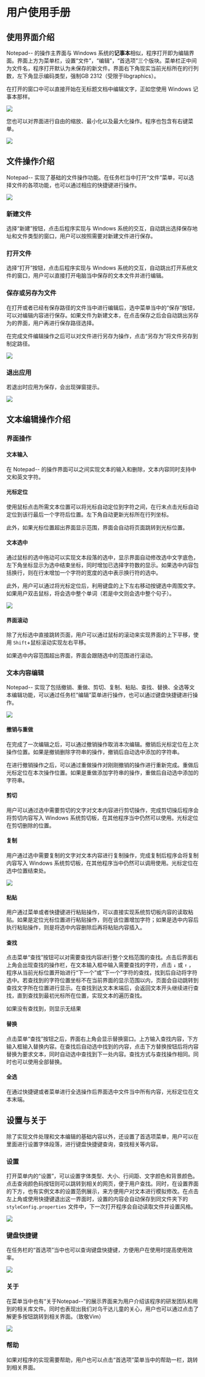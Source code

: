 # 用户使用手册

## 使用界面介绍

Notepad-- 的操作主界面与 Windows 系统的**记事本**相似，程序打开即为编辑界面。界面上方为菜单栏，设置“文件”，“编辑”，“首选项”三个版块。菜单栏正中间为文件名，程序打开默认为未保存的新文件。界面右下角现实当前光标所在的行列数，左下角显示编码类型，强制GB 2312（受限于libgraphics）。

在打开的窗口中可以直接开始在无标题文档中编辑文字，正如您使用 Windows 记事本那样。

![](assets/manual-default-1.png)

您也可以对界面进行自由的缩放、最小化以及最大化操作。程序也包含有右键菜单。

![](assets/manual-contextmenu.png)

## 文件操作介绍

Notepad-- 实现了基础的文件操作功能。在任务栏当中打开“文件”菜单，可以选择文件的各项功能，也可以通过相应的快捷键进行操作。

![](assets/manual-file-1.png)

### 新建文件

选择“新建”按钮，点击后程序实现与 Windows 系统的交互，自动跳出选择保存地址和文件类型的窗口，用户可以按照需要对新建文件进行保存。

### 打开文件

选择“打开”按钮，点击后程序实现与 Windows 系统的交互，自动跳出打开系统文件的窗口，用户可以直接打开电脑当中保存的文本文件并进行编辑。

### 保存或另存为文件

在打开或者已经有保存路径的文件当中进行编辑后，选中菜单当中的“保存”按钮，可以对编辑内容进行保存。如果文件为新建文本，在点击保存之后会自动跳出另存为的界面，用户再进行保存路径选择。

在完成文件编辑操作之后可以对文件进行另存为操作，点击“另存为”将文件另存到制定路径。

![](assets/manual-file-2.png)

### 退出应用

若退出时应用为保存，会出现弹窗提示。

![](assets/manual-file-3.png)

## 文本编辑操作介绍

### 界面操作

#### 文本输入

在 Notepad-- 的操作界面可以之间实现文本的输入和删除，文本内容同时支持中文和英文字符。

#### 光标定位

使用鼠标点击所需文本位置可以将光标自动定位到字符之间，在行末点击光标自动定位到该行最后一个字符后位置。左下角自动更新光标所在行列坐标。

此外，如果光标位置超出界面显示范围，界面会自动将页面跳转到光标位置。

#### 文本选中

通过鼠标的选中拖动可以实现文本段落的选中，显示界面自动修改选中文字底色，左下角坐标显示为选中结束坐标，同时增加已选择字符数的显示。如果选中内容包括换行，则在行末增加一个字符的宽度的选中表示换行符的选中。

此外，用户可以通过将光标定位后，利用键盘的上下左右移动按键选中周围文字。如果用户双击鼠标，将会选中整个单词（若是中文则会选中整个句子）。

![](assets/manual-edit-1.png)

#### 界面滚动

除了光标选中直接跳转页面，用户可以通过鼠标的滚动来实现界面的上下平移，使用 `Shift`+鼠标滚动实现左右平移。

如果选中内容范围超出界面，界面会跟随选中的范围进行滚动。

### 文本内容编辑

Notepad-- 实现了包括撤销、重做、剪切、复制、粘贴、查找、替换、全选等文本编辑功能，可以通过任务栏“编辑”菜单进行操作，也可以通过键盘快捷键进行操作。

![](assets/manual-edit-2.png)

#### 撤销与重做

在完成了一次编辑之后，可以通过撤销操作取消本次编辑。撤销后光标定位在上次操作位置。如果是撤销删除字符串的操作，撤销后自动选中添加的字符串。

在进行撤销操作之后，可以通过重做操作对刚刚撤销的操作进行重新完成。重做后光标定位在本次操作位置。如果是重做添加字符串的操作，重做后自动选中添加的字符串。

#### 剪切

用户可以通过选中需要剪切的文字对文本内容进行剪切操作，完成剪切操后程序会将剪切内容写入 Windows 系统剪切板，在其他程序当中仍然可以使用。光标定位在剪切删除的位置。

#### 复制

用户通过选中需要复制的文字对文本内容进行复制操作，完成复制后程序会将复制内容写入 Windows 系统剪切板，在其他程序当中仍然可以调用使用。光标定位在选中位置结束处。

![](assets/manual-edit-3.png)

#### 粘贴

用户通过菜单或者快捷键进行粘贴操作，可以直接实现系统剪切板内容的读取粘贴。如果是定位光标位置进行粘贴操作，则在该位置增加字符；如果是选中内容后执行粘贴操作，则是将选中内容删除后再将粘贴内容插入。

#### 查找

点击菜单“查找”按钮可以对需要查找内容进行整个文档范围的查找。点击后界面右上角会出现查找的操作栏，在文本输入框中输入需要查找的字符，点击 `↓` 或 `↑` ，程序从当前光标位置开始进行“下一个”或“下一个”字符的查找，找到后自动将字符选中。若查找到的字符位置坐标不在当前界面的显示范围以内，页面会自动跳转到查找文字所在位置进行显示。在查找到达文本末端后，会返回文本开头继续进行查找，直到查找到最初光标所在位置，实现文本的遍历查找。

如果没有查找到，则显示无结果

#### 替换

点击菜单“查找”按钮之后，界面右上角会显示替换窗口。上方输入查找内容，下方输入框输入替换内容。在查找后自动选中找到的内容，点击下方替换按钮后将内容替换为要求文本，同时自动选中查找到下一处内容。查找方式与查找操作相同。同时也可以使用全部替换。

#### 全选

在通过快捷键或者菜单进行全选操作后界面选中文件当中所有内容，光标定位在文本末端。

## 设置与关于

除了实现文件处理和文本编辑的基础内容以外，还设置了首选项菜单，用户可以在里面进行设置字体段落，进行键盘快捷键查询，查找相关等内容。

### 设置

打开菜单内的“设置”，可以设置字体类型、大小、行间距、文字颜色和背景颜色。点击查询颜色码按钮则可以跳转到相关的网页，便于用户查找。同时，在设置界面的下方，也有实例文本的设置范例展示，来方便用户对文本进行模拟修改。在点击左上角或使用快捷键退出这一界面时，设置的内容会自动保存到同文件夹下的 `styleConfig.properties` 文件中，下一次打开程序会自动读取文件并设置风格。

![](assets/manual-setting-1.png)

### 键盘快捷键

在任务栏的“首选项”当中也可以查询键盘快捷键，方便用户在使用时提高使用效率。

![](assets/manual-setting-2.png)

### 关于

在菜单当中也有“关于Notepad--”的展示界面来为用户介绍该程序的研发团队和用到的相关库文件。同时也表现出我们对乌干达儿童的关心，用户也可以通过点击了解更多按钮跳转到相关界面。（致敬Vim）

![](assets/manual-setting-3.png)

### 帮助

如果对程序的实现需要帮助，用户也可以点击“首选项”菜单当中的帮助一栏，跳转到相关界面。